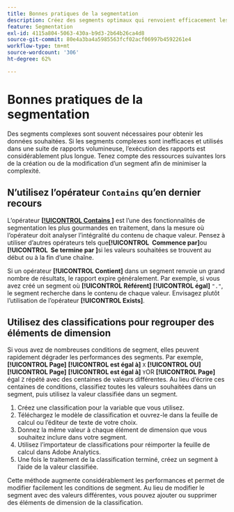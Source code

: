 ```yaml
---
title: Bonnes pratiques de la segmentation
description: Créez des segments optimaux qui renvoient efficacement les données.
feature: Segmentation
exl-id: 4115a804-5063-430a-b9d3-2b64b26ca4d8
source-git-commit: 80e4a3ba4a5985563fcf02acf06997b4592261e4
workflow-type: tm+mt
source-wordcount: '306'
ht-degree: 62%

---
```


# Bonnes pratiques de la segmentation

Des segments complexes sont souvent nécessaires pour obtenir les données souhaitées. Si les segments complexes sont inefficaces et utilisés dans une suite de rapports volumineuse, l’exécution des rapports est considérablement plus longue. Tenez compte des ressources suivantes lors de la création ou de la modification d’un segment afin de minimiser la complexité.

## N’utilisez l’opérateur `Contains` qu’en dernier recours

L’opérateur [**[!UICONTROL Contains &#x200B;]**](/help/components/segmentation/seg-reference/seg-operators.md) est l’une des fonctionnalités de segmentation les plus gourmandes en traitement, dans la mesure où l’opérateur doit analyser l’intégralité du contenu de chaque valeur. Pensez à utiliser d’autres opérateurs tels que&#x200B;**[!UICONTROL &#x200B; Commence par &#x200B;]**&#x200B;ou&#x200B;**[!UICONTROL &#x200B; Se termine par &#x200B;]**&#x200B;si les valeurs souhaitées se trouvent au début ou à la fin d’une chaîne.

Si un opérateur **[!UICONTROL Contient]** dans un segment renvoie un grand nombre de résultats, le rapport expire généralement. Par exemple, si vous avez créé un segment où **[!UICONTROL Référent]** **[!UICONTROL égal]** `"."`, le segment recherche dans le contenu de chaque valeur. Envisagez plutôt l’utilisation de l’opérateur **[!UICONTROL Exists]**.

## Utilisez des classifications pour regrouper des éléments de dimension

Si vous avez de nombreuses conditions de segment, elles peuvent rapidement dégrader les performances des segments. Par exemple, **[!UICONTROL Page]** **[!UICONTROL est égal à]** `X` **[!UICONTROL OU]** **[!UICONTROL Page]** **[!UICONTROL est égal à]** `Y`OR **[!UICONTROL Page]**&#x200B;égal **&#x200B;**&#x200B;**&#x200B;** `Z` répété avec des centaines de valeurs différentes. Au lieu d’écrire ces centaines de conditions, classifiez toutes les valeurs souhaitées dans un segment, puis utilisez la valeur classifiée dans un segment.

1. Créez une classification pour la variable que vous utilisez.
2. Téléchargez le modèle de classification et ouvrez-le dans la feuille de calcul ou l’éditeur de texte de votre choix.
3. Donnez la même valeur à chaque élément de dimension que vous souhaitez inclure dans votre segment.
4. Utilisez l’importateur de classifications pour réimporter la feuille de calcul dans Adobe Analytics.
5. Une fois le traitement de la classification terminé, créez un segment à l’aide de la valeur classifiée.

Cette méthode augmente considérablement les performances et permet de modifier facilement les conditions de segment. Au lieu de modifier le segment avec des valeurs différentes, vous pouvez ajouter ou supprimer des éléments de dimension de la classification.
